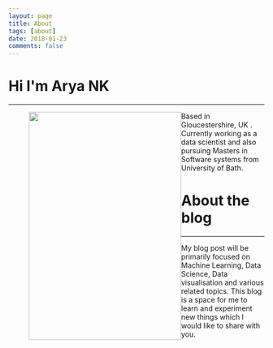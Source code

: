 ```yaml
---
layout: page
title: About
tags: [about]
date: 2018-01-23
comments: false
---
```

    
# Hi I'm Arya NK
---

<figure>
	<img src="https://raw.githubusercontent.com/Arya-NK/Arya_NK/gh-pages/assets/img/my_picture.jpg?token=ARK0QClMxNTIXV-F73soq2apEJ6ZQyX3ks5anX44wA%3D%3D" style="width: 300px;height: 450px;float:left" >
	
</figure>

Based in Gloucestershire, UK . Currently working as a data scientist and also pursuing Masters in Software systems from University of Bath. 







# About the blog
---
My blog post will be primarily focused on Machine Learning, Data Science, Data visualisation and various related topics. This blog is a space for me to learn and experiment new things which I would like to share with you.

